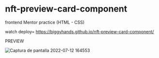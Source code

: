 # nft-preview-card-component
frontend Mentor practice (HTML - CSS)

watch deploy= https://biggyhands.github.io/nft-preview-card-component/

PREVIEW 

![Captura de pantalla 2022-07-12 164553](https://user-images.githubusercontent.com/96136484/178600581-30a27342-73ba-45bf-97f8-bcc63b22e998.png)
